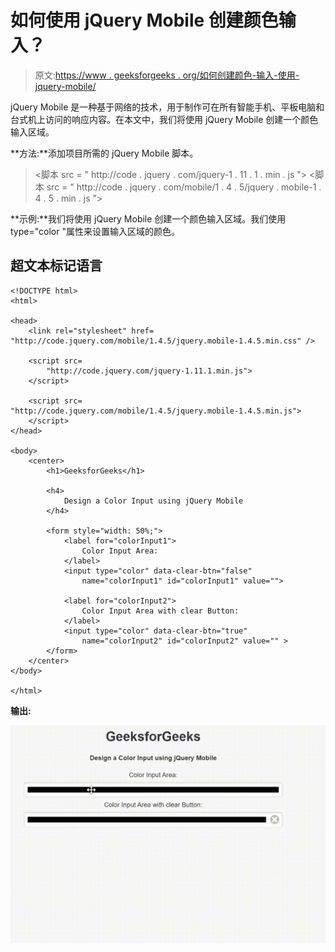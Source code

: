 # 如何使用 jQuery Mobile 创建颜色输入？

> 原文:[https://www . geeksforgeeks . org/如何创建颜色-输入-使用-jquery-mobile/](https://www.geeksforgeeks.org/how-to-create-a-color-input-using-jquery-mobile/)

jQuery Mobile 是一种基于网络的技术，用于制作可在所有智能手机、平板电脑和台式机上访问的响应内容。在本文中，我们将使用 jQuery Mobile 创建一个颜色输入区域。

**方法:**添加项目所需的 jQuery Mobile 脚本。

> <link rel="”stylesheet”" href="”http://code.jquery.com/mobile/1.4.5/jquery.mobile-1.4.5.min.css”">
> <脚本 src = " http://code . jquery . com/jquery-1 . 11 . 1 . min . js "></脚本>
> <脚本 src = " http://code . jquery . com/mobile/1 . 4 . 5/jquery . mobile-1 . 4 . 5 . min . js "></脚本>

**示例:**我们将使用 jQuery Mobile 创建一个颜色输入区域。我们使用 type="color "属性来设置输入区域的颜色。

## 超文本标记语言

```
<!DOCTYPE html>
<html>

<head>
    <link rel="stylesheet" href=
"http://code.jquery.com/mobile/1.4.5/jquery.mobile-1.4.5.min.css" />

    <script src=
        "http://code.jquery.com/jquery-1.11.1.min.js">
    </script>

    <script src=
"http://code.jquery.com/mobile/1.4.5/jquery.mobile-1.4.5.min.js">
    </script>
</head>

<body>
    <center>
        <h1>GeeksforGeeks</h1>

        <h4>
            Design a Color Input using jQuery Mobile
        </h4>

        <form style="width: 50%;">
            <label for="colorInput1">
                Color Input Area:
            </label>
            <input type="color" data-clear-btn="false" 
                name="colorInput1" id="colorInput1" value="">

            <label for="colorInput2">
                Color Input Area with clear Button:
            </label>
            <input type="color" data-clear-btn="true" 
                name="colorInput2" id="colorInput2" value="" >
        </form>
    </center>
</body>

</html>
```

**输出:**

![](img/5370798322b90500142e781cf9065e64.png)